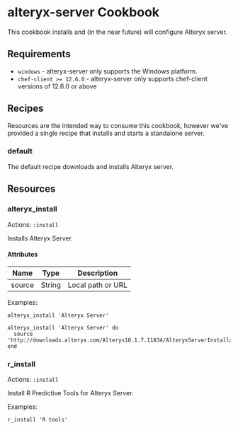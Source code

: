 alteryx-server Cookbook
================================
This cookbook installs and (in the near future) will configure Alteryx server.

Requirements
------------
- `windows` - alteryx-server only supports the Windows platform.
- `chef-client >= 12.6.0` - alteryx-server only supports chef-client versions of 12.6.0 or above

<!--
Attributes
----------
TODO: List your cookbook attributes here.

e.g.
#### cookbook-alteryx-server::default
<table>
  <tr>
    <th>Key</th>
    <th>Type</th>
    <th>Description</th>
    <th>Default</th>
  </tr>
  <tr>
    <td><tt>['cookbook-alteryx-server']['bacon']</tt></td>
    <td>Boolean</td>
    <td>whether to include bacon</td>
    <td><tt>true</tt></td>
  </tr>
</table>


Usage
-----
### cookbook-alteryx-server::default

Just include `cookbook-alteryx-server` in your node's `run_list`:

```json
{
  "name":"my_node",
  "run_list": [
    "recipe[cookbook-alteryx-server]"
  ]
}
```
-->

Recipes
-------
Resources are the intended way to consume this cookbook, however we've provided a single recipe that installs and starts a standalone server.

### default

The default recipe downloads and installs Alteryx server.

Resources
---------

### alteryx_install
Actions: `:install`

Installs Alteryx Server.

#### Attributes
|Name  |Type  |Description|
|------|------|-----------|
|source|String|Local path or URL|

Examples:

```
alteryx_install 'Alteryx Server'
```

```
alteryx_install 'Alteryx Server' do
  source 'http://downloads.alteryx.com/Alteryx10.1.7.11834/AlteryxServerInstallx64_10.1.7.11834.exe'
end
```

### r_install
Actions: `:install`

Install R Predictive Tools for Alteryx Server.

Examples:
```
r_install 'R tools'
```

<!--
License and Authors
-------------------
Authors: TODO: List authors
-->
